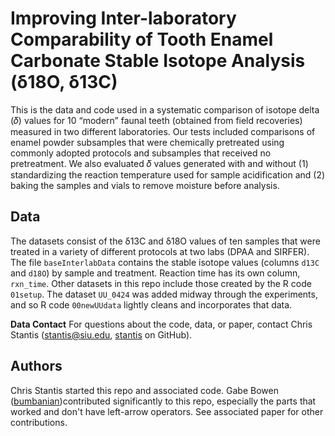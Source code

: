 # Improving Inter-laboratory Comparability of Tooth Enamel Carbonate Stable Isotope Analysis (δ18O, δ13C)

This is the data and code used in a systematic comparison of isotope delta (𝛿) values for 10 “modern” faunal teeth 
(obtained from field recoveries) measured in two different laboratories. Our tests included comparisons of enamel powder subsamples 
that were chemically pretreated using commonly adopted protocols and subsamples that received no pretreatment. We also evaluated 𝛿 values 
generated with and without (1) standardizing the reaction temperature used for sample acidification and (2) baking the samples and vials to remove moisture before analysis.

## Data
The datasets consist of the δ13C and δ18O values of ten samples that were treated in a variety of different protocols at two labs (DPAA and SIRFER). The file `baseInterlabData` contains the stable isotope values (columns `d13C` and `d18O`) by sample and treatment. 
Reaction time has its own column, `rxn_time`. Other datasets in this repo include those created by the R code `01setup`. The dataset `UU_0424` was added midway through the experiments, and so R code `00newUUdata` lightly cleans and incorporates that data. 

__Data Contact__ 
For questions about the code, data, or paper, contact Chris Stantis (stantis@siu.edu, [stantis](https://github.com/stantis) on GitHub). 

## Authors
Chris Stantis started this repo and associated code. 
Gabe Bowen ([bumbanian](https://github.com/bumbanian))contributed significantly to this repo, especially the parts that worked and don't have left-arrow operators. See associated paper for other contributions. 
